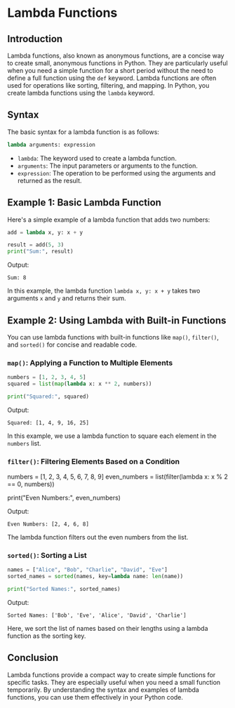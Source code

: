 # Lambda Functions

## Introduction

Lambda functions, also known as anonymous functions, are a concise way to create small, anonymous functions in Python. They are particularly useful when you need a simple function for a short period without the need to define a full function using the `def` keyword. Lambda functions are often used for operations like sorting, filtering, and mapping. In Python, you create lambda functions using the `lambda` keyword.

## Syntax

The basic syntax for a lambda function is as follows:

```python
lambda arguments: expression
```

- `lambda`: The keyword used to create a lambda function.
- `arguments`: The input parameters or arguments to the function.
- `expression`: The operation to be performed using the arguments and returned as the result.

## Example 1: Basic Lambda Function

Here's a simple example of a lambda function that adds two numbers:


```python
add = lambda x, y: x + y

result = add(5, 3)
print("Sum:", result)
```

Output:

```
Sum: 8
```

In this example, the lambda function `lambda x, y: x + y` takes two arguments `x` and `y` and returns their sum.

## Example 2: Using Lambda with Built-in Functions

You can use lambda functions with built-in functions like `map()`, `filter()`, and `sorted()` for concise and readable code.

### `map()`: Applying a Function to Multiple Elements


```python
numbers = [1, 2, 3, 4, 5]
squared = list(map(lambda x: x ** 2, numbers))

print("Squared:", squared)
```

Output:

```
Squared: [1, 4, 9, 16, 25]
```

In this example, we use a lambda function to square each element in the `numbers` list.

### `filter()`: Filtering Elements Based on a Condition


numbers = [1, 2, 3, 4, 5, 6, 7, 8, 9]
even_numbers = list(filter(lambda x: x % 2 == 0, numbers))

print("Even Numbers:", even_numbers)


Output:

```
Even Numbers: [2, 4, 6, 8]
```

The lambda function filters out the even numbers from the list.

### `sorted()`: Sorting a List


```python
names = ["Alice", "Bob", "Charlie", "David", "Eve"]
sorted_names = sorted(names, key=lambda name: len(name))

print("Sorted Names:", sorted_names)
```

Output:

```
Sorted Names: ['Bob', 'Eve', 'Alice', 'David', 'Charlie']
```

Here, we sort the list of names based on their lengths using a lambda function as the sorting key.

## Conclusion

Lambda functions provide a compact way to create simple functions for specific tasks. They are especially useful when you need a small function temporarily. By understanding the syntax and examples of lambda functions, you can use them effectively in your Python code.
